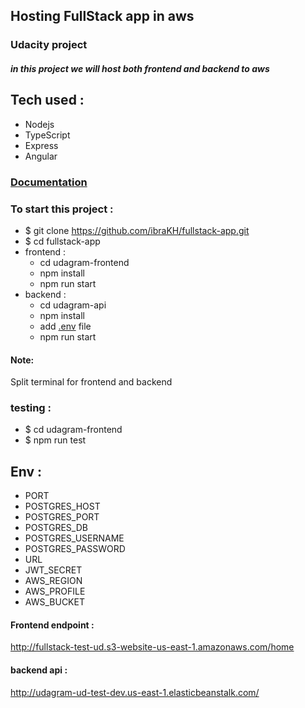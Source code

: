 ## Hosting FullStack app in aws
### Udacity project

##### in this project we will host both frontend and backend to aws 
## Tech used : 
- Nodejs
- TypeScript
- Express
- Angular

### [Documentation](https://github.com/ibraKH/fullstack-app/tree/main/docs)

### To start this project :
- $ git clone https://github.com/ibraKH/fullstack-app.git
- $ cd fullstack-app
- frontend :
    - cd udagram-frontend
    - npm install
    - npm run start
- backend :
    - cd udagram-api
    - npm install 
    - add [.env](#env) file 
    - npm run start
#### Note:
Split terminal for frontend and backend

### testing :
- $ cd udagram-frontend
- $ npm run test

## Env :
- PORT
- POSTGRES_HOST
- POSTGRES_PORT
- POSTGRES_DB
- POSTGRES_USERNAME
- POSTGRES_PASSWORD
- URL
- JWT_SECRET
- AWS_REGION
- AWS_PROFILE
- AWS_BUCKET


#### Frontend endpoint :
http://fullstack-test-ud.s3-website-us-east-1.amazonaws.com/home
#### backend api : 
http://udagram-ud-test-dev.us-east-1.elasticbeanstalk.com/